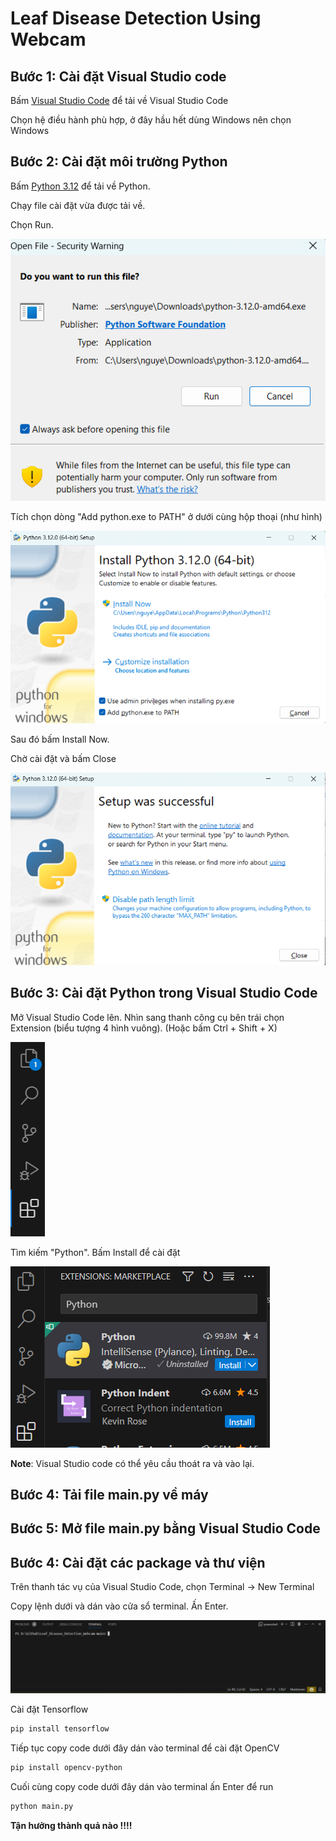 # Leaf Disease Detection Using Webcam


## Bước 1: Cài đặt Visual Studio code

Bấm [Visual Studio Code](https://code.visualstudio.com/download) để tải về Visual Studio Code

Chọn hệ điều hành phù hợp, ở đây hầu hết dùng Windows nên chọn Windows

## Bước 2: Cài đặt môi trường Python

Bấm [Python 3.12](https://www.python.org/downloads/release/python-3120/) để tải về Python.

Chạy file cài đặt vừa được tải về. 

Chọn Run.

![Fig.1](image/1.png)

Tích chọn dòng "Add python.exe to PATH" ở dưới cùng hộp thoại (như hình)

![Fig.1](image/2.png)

Sau đó bấm Install Now.

Chờ cài đặt và bấm Close

![Alt text](image/image.png)
## Bước 3: Cài đặt Python trong Visual Studio Code

Mở Visual Studio Code lên. Nhìn sang thanh công cụ bên trái chọn Extension (biểu tượng 4 hình vuông). (Hoặc bấm Ctrl + Shift + X)

![Alt text](image/image-2.png)

Tìm kiếm "Python". Bấm Install để cài đặt

![Alt text](image/image-3.png)

**Note**: Visual Studio code có thể yêu cầu thoát ra và vào lại.

## Bước 4: Tải file main.py về máy

## Bước 5: Mở file main.py bằng Visual Studio Code

## Bước 4: Cài đặt các package và thư viện

Trên thanh tác vụ của Visual Studio Code, chọn Terminal -> New Terminal

Copy lệnh dưới và dán vào cửa sổ terminal. Ấn Enter.

![Alt text](image/image-4.png)

Cài đặt Tensorflow

```bash
pip install tensorflow
```

Tiếp tục copy code dưới đây dán vào terminal để cài đặt OpenCV

```bash
pip install opencv-python
```

Cuối cùng copy code dưới đây dán vào terminal ấn Enter để run

```bash
python main.py
```


**Tận hưởng thành quả nào !!!!**

